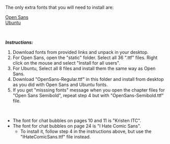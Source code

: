 The only extra fonts that you will need to install are:

[Open Sans](https://fonts.google.com/specimen/Open+Sans)    
[Ubuntu](https://fonts.google.com/specimen/Ubuntu)

<br/>

***Instructions:***
1. Download fonts from provided links and unpack in your desktop.
2. For Open Sans, open the "static" folder. Select all 36 ".ttf" files. Right click on the mouse and select "Install for all users".
3. For Ubuntu, Select all 8 files and install them the same way as Open Sans.
4. Download "OpenSans-Regular.ttf" in this folder and install from desktop as you did with Open Sans and Ubuntu fonts.
5. If you get "misssing fonts" message when you open the chapter files for "Open Sans Semibold", repeat step 4 but with "OpenSans-Semibold.ttf" file.

<br/>

- The font for chat bubbles on pages 10 and 11 is "Kristen ITC".
- The font for chat bubbles on page 24 is "I Hate Comic Sans".
  - To install it, follow step 4 in the instructions above, but use the "IHateComicSans.ttf" file instead.
